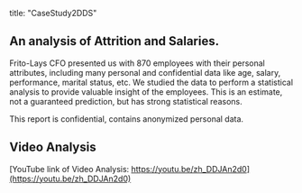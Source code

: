 
title: "CaseStudy2DDS"


## An analysis of Attrition and Salaries.
   Frito-Lays CFO presented us with 870 employees with their personal attributes, including many personal and confidential data like age, salary, performance, marital status, etc. We studied the data to perform a statistical analysis to provide valuable insight of the employees. This is an estimate, not a guaranteed prediction, but has strong statistical reasons.
   
   This report is confidential, contains anonymized personal data.

## Video Analysis
[YouTube link of Video Analysis: https://youtu.be/zh_DDJAn2d0](https://youtu.be/zh_DDJAn2d0)
